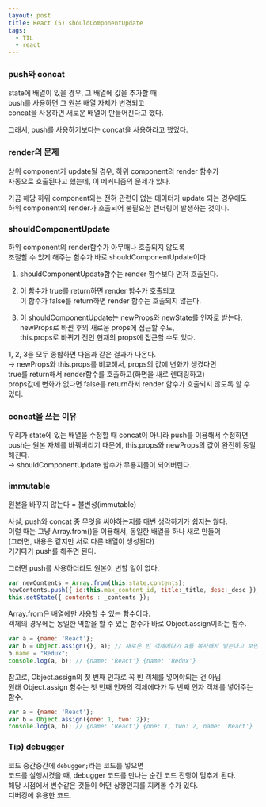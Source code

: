 ```yaml
---
layout: post
title: React (5) shouldComponentUpdate
tags:
  - TIL
  - react
---
```


### push와 concat
state에 배열이 있을 경우, 그 배열에 값을 추가할 때  
push를 사용하면 그 원본 배열 자체가 변경되고  
concat을 사용하면 새로운 배열이 만들어진다고 했다.  

그래서, push를 사용하기보다는 concat을 사용하라고 했었다.  

### render의 문제
상위 component가 update될 경우, 하위 component의 render 함수가  
자동으로 호출된다고 했는데, 이 메커니즘의 문제가 있다.  

가끔 해당 하위 component와는 전혀 관련이 없는 데이터가 update 되는 경우에도  
하위 component의 render가 호출되어 불필요한 렌더링이 발생하는 것이다.  

### shouldComponentUpdate
하위 component의 render함수가 아무때나 호출되지 않도록  
조절할 수 있게 해주는 함수가 바로 shouldComponentUpdate이다.  

1. shouldComponentUpdate함수는 render 함수보다 먼저 호출된다.  

2. 이 함수가 true를 return하면 render 함수가 호출되고  
이 함수가 false를 return하면 render 함수는 호출되지 않는다.  

3. 이 shouldComponentUpdate는 newProps와 newState를 인자로 받는다.  
newProps로 바뀐 후의 새로운 props에 접근할 수도,  
this.props로 바뀌기 전인 현재의 props에 접근할 수도 있다.  

1, 2, 3을 모두 종합하면 다음과 같은 결과가 나온다.  
→ newProps와 this.props를 비교해서, props의 값에 변화가 생겼다면  
true를 return해서 render함수를 호출하고(화면을 새로 렌더링하고)  
props값에 변화가 없다면 false를 return하서 render 함수가 호출되지 않도록 할 수 있다.  

### concat을 쓰는 이유
우리가 state에 있는 배열을 수정할 때 concat이 아니라 push를 이용해서 수정하면  
push는 원본 자체를 바꿔버리기 때문에, this.props와 newProps의 값이 완전히 동일해진다.  
→ shouldComponentUpdate 함수가 무용지물이 되어버린다.  

### immutable
원본을 바꾸지 않는다 = 불변성(immutable)  

사실, push와 concat 중 무엇을 써야하는지를 매번 생각하기가 쉽지는 않다.  
이럴 때는 그냥 Array.from()을 이용해서, 동일한 배열을 하나 새로 만들어  
(그러면, 내용은 같지만 서로 다른 배열이 생성된다)  
거기다가 push를 해주면 된다.  

그러면 push를 사용하더라도 원본이 변할 일이 없다.  
```jsx
var newContents = Array.from(this.state.contents);
newContents.push({ id:this.max_content_id, title:_title, desc:_desc });
this.setState({ contents : _contents });
```
Array.from은 배열에만 사용할 수 있는 함수이다.  
객체의 경우에는 동일한 역할을 할 수 있는 함수가 바로 Object.assign이라는 함수.  
```jsx
var a = {name: 'React'};
var b = Object.assign({}, a); // 새로운 빈 객체에다가 a를 복사해서 넣는다고 보면 됨.
b.name = "Redux";
console.log(a, b); // {name: 'React'} {name: 'Redux'}
```
참고로, Object.assign의 첫 번째 인자로 꼭 빈 객체를 넣어야되는 건 아님.  
원래 Object.assign 함수는 첫 번째 인자의 객체에다가 두 번째 인자 객체를 넣어주는 함수.  
```jsx
var a = {name: 'React'};
var b = Object.assign({one: 1, two: 2});
console.log(a, b); // {name: 'React'} {one: 1, two: 2, name: 'React'}
```

### Tip) debugger
코드 중간중간에 `debugger;`라는 코드를 넣으면  
코드를 실행시켰을 때, debugger 코드를 만나는 순간 코드 진행이 멈추게 된다.  
해당 시점에서 변수같은 것들이 어떤 상황인지를 지켜볼 수가 있다.  
디버깅에 유용한 코드.  
